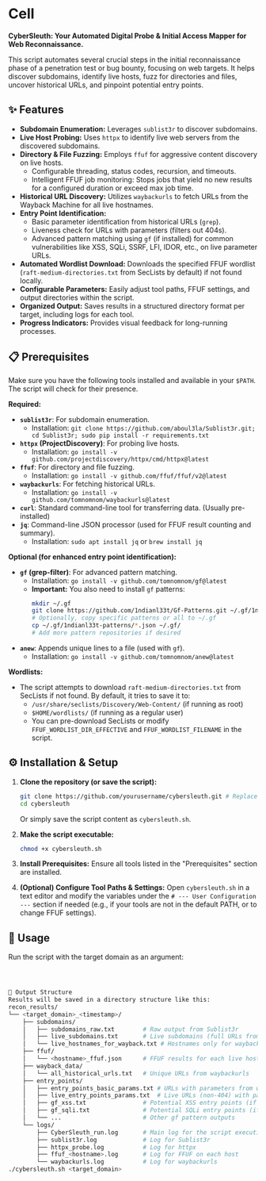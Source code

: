 # Cell

**CyberSleuth: Your Automated Digital Probe & Initial Access Mapper for Web Reconnaissance.**

This script automates several crucial steps in the initial reconnaissance phase of a penetration test or bug bounty, focusing on web targets. It helps discover subdomains, identify live hosts, fuzz for directories and files, uncover historical URLs, and pinpoint potential entry points.

## ✨ Features

*   **Subdomain Enumeration:** Leverages `sublist3r` to discover subdomains.
*   **Live Host Probing:** Uses `httpx` to identify live web servers from the discovered subdomains.
*   **Directory & File Fuzzing:** Employs `ffuf` for aggressive content discovery on live hosts.
    *   Configurable threading, status codes, recursion, and timeouts.
    *   Intelligent FFUF job monitoring: Stops jobs that yield no new results for a configured duration or exceed max job time.
*   **Historical URL Discovery:** Utilizes `waybackurls` to fetch URLs from the Wayback Machine for all live hostnames.
*   **Entry Point Identification:**
    *   Basic parameter identification from historical URLs (`grep`).
    *   Liveness check for URLs with parameters (filters out 404s).
    *   Advanced pattern matching using `gf` (if installed) for common vulnerabilities like XSS, SQLi, SSRF, LFI, IDOR, etc., on live parameter URLs.
*   **Automated Wordlist Download:** Downloads the specified FFUF wordlist (`raft-medium-directories.txt` from SecLists by default) if not found locally.
*   **Configurable Parameters:** Easily adjust tool paths, FFUF settings, and output directories within the script.
*   **Organized Output:** Saves results in a structured directory format per target, including logs for each tool.
*   **Progress Indicators:** Provides visual feedback for long-running processes.

## 📋 Prerequisites

Make sure you have the following tools installed and available in your `$PATH`. The script will check for their presence.

**Required:**

*   **`sublist3r`**: For subdomain enumeration.
    *   Installation: `git clone https://github.com/aboul3la/Sublist3r.git; cd Sublist3r; sudo pip install -r requirements.txt`
*   **`httpx` (ProjectDiscovery)**: For probing live hosts.
    *   Installation: `go install -v github.com/projectdiscovery/httpx/cmd/httpx@latest`
*   **`ffuf`**: For directory and file fuzzing.
    *   Installation: `go install -v github.com/ffuf/ffuf/v2@latest`
*   **`waybackurls`**: For fetching historical URLs.
    *   Installation: `go install -v github.com/tomnomnom/waybackurls@latest`
*   **`curl`**: Standard command-line tool for transferring data. (Usually pre-installed)
*   **`jq`**: Command-line JSON processor (used for FFUF result counting and summary).
    *   Installation: `sudo apt install jq` or `brew install jq`

**Optional (for enhanced entry point identification):**

*   **`gf` (grep-filter)**: For advanced pattern matching.
    *   Installation: `go install -v github.com/tomnomnom/gf@latest`
    *   **Important:** You also need to install `gf` patterns:
        ```bash
        mkdir ~/.gf
        git clone https://github.com/1ndianl33t/Gf-Patterns.git ~/.gf/1ndianl33t-patterns
        # Optionally, copy specific patterns or all to ~/.gf
        cp ~/.gf/1ndianl33t-patterns/*.json ~/.gf/
        # Add more pattern repositories if desired
        ```
*   **`anew`**: Appends unique lines to a file (used with `gf`).
    *   Installation: `go install -v github.com/tomnomnom/anew@latest`

**Wordlists:**

*   The script attempts to download `raft-medium-directories.txt` from SecLists if not found. By default, it tries to save it to:
    *   `/usr/share/seclists/Discovery/Web-Content/` (if running as root)
    *   `$HOME/wordlists/` (if running as a regular user)
    *   You can pre-download SecLists or modify `FFUF_WORDLIST_DIR_EFFECTIVE` and `FFUF_WORDLIST_FILENAME` in the script.

## ⚙️ Installation & Setup

1.  **Clone the repository (or save the script):**
    ```bash
    git clone https://github.com/yourusername/cybersleuth.git # Replace with your actual repo
    cd cybersleuth
    ```
    Or simply save the script content as `cybersleuth.sh`.

2.  **Make the script executable:**
    ```bash
    chmod +x cybersleuth.sh
    ```

3.  **Install Prerequisites:** Ensure all tools listed in the "Prerequisites" section are installed.

4.  **(Optional) Configure Tool Paths & Settings:**
    Open `cybersleuth.sh` in a text editor and modify the variables under the `# --- User Configuration ---` section if needed (e.g., if your tools are not in the default PATH, or to change FFUF settings).

## 🚀 Usage

Run the script with the target domain as an argument:

```bash



📂 Output Structure
Results will be saved in a directory structure like this:
recon_results/
└── <target_domain>_<timestamp>/
    ├── subdomains/
    │   ├── subdomains_raw.txt        # Raw output from Sublist3r
    │   ├── live_subdomains.txt       # Live subdomains (full URLs from httpx)
    │   └── live_hostnames_for_wayback.txt # Hostnames only for waybackurls
    ├── ffuf/
    │   └── <hostname>_ffuf.json      # FFUF results for each live host (JSON format)
    ├── wayback_data/
    │   └── all_historical_urls.txt   # Unique URLs from waybackurls
    ├── entry_points/
    │   ├── entry_points_basic_params.txt # URLs with parameters from waybackurls
    │   ├── live_entry_points_params.txt  # Live URLs (non-404) with parameters
    │   ├── gf_xss.txt                # Potential XSS entry points (if gf used)
    │   ├── gf_sqli.txt               # Potential SQLi entry points (if gf used)
    │   └── ...                       # Other gf pattern outputs
    └── logs/
        ├── CyberSleuth_run.log       # Main log for the script execution
        ├── sublist3r.log             # Log for Sublist3r
        ├── httpx_probe.log           # Log for httpx
        ├── ffuf_<hostname>.log       # Log for FFUF on each host
        └── waybackurls.log           # Log for waybackurls
./cybersleuth.sh <target_domain>
